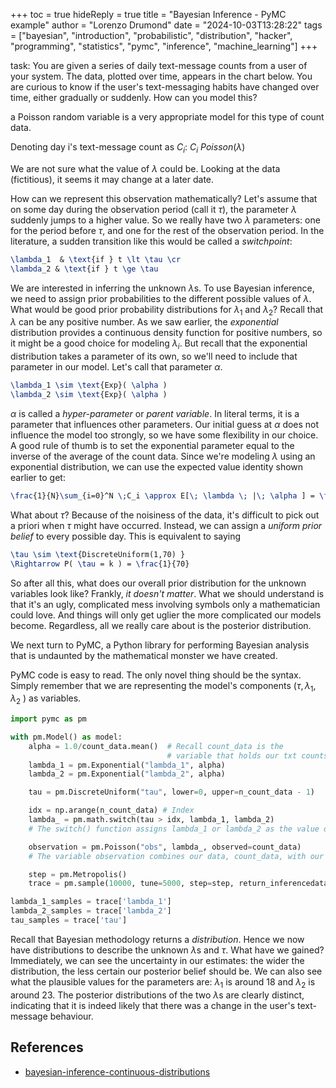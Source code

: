 +++
toc = true
hideReply = true
title = "Bayesian Inference - PyMC example"
author = "Lorenzo Drumond"
date = "2024-10-03T13:28:22"
tags = ["bayesian",  "introduction",  "probabilistic",  "distribution",  "hacker",  "programming",  "statistics",  "pymc",  "inference",  "machine_learning"]
+++



task: You are given a series of daily text-message counts from a user of your system. The data, plotted over time, appears in the chart below. You are curious to know if the user's text-messaging habits have changed over time, either gradually or suddenly. How can you model this?

a Poisson random variable is a very appropriate model for this type of count data.

Denoting day i's text-message count as $C_i$: $C_i ~ Poisson(\lambda)$

We are not sure what the value of $\lambda$ could be. Looking at the data (fictitious), it seems it may change at a later date.

How can we represent this observation mathematically? Let's assume that on some day during the observation period (call it $\tau$), the parameter $\lambda$ suddenly jumps to a higher value. So we really have two $\lambda$ parameters: one for the period before $\tau$, and one for the rest of the observation period. In the literature, a sudden transition like this would be called a _switchpoint_:

```latex
\lambda_1  & \text{if } t \lt \tau \cr
\lambda_2 & \text{if } t \ge \tau
```

We are interested in inferring the unknown $\lambda$s. To use Bayesian inference, we need to assign prior probabilities to the different possible values of $\lambda$. What would be good prior probability distributions for $\lambda_1$ and $\lambda_2$? Recall that $\lambda$ can be any positive number. As we saw earlier, the *exponential* distribution provides a continuous density function for positive numbers, so it might be a good choice for modeling $\lambda_i$. But recall that the exponential distribution takes a parameter of its own, so we'll need to include that parameter in our model. Let's call that parameter $\alpha$.

```latex
\lambda_1 \sim \text{Exp}( \alpha )
\lambda_2 \sim \text{Exp}( \alpha )
```

$\alpha$ is called a *hyper-parameter* or *parent variable*. In literal terms, it is a parameter that influences other parameters. Our initial guess at $\alpha$ does not influence the model too strongly, so we have some flexibility in our choice.  A good rule of thumb is to set the exponential parameter equal to the inverse of the average of the count data. Since we're modeling $\lambda$ using an exponential distribution, we can use the expected value identity shown earlier to get:

```latex
\frac{1}{N}\sum_{i=0}^N \;C_i \approx E[\; \lambda \; |\; \alpha ] = \frac{1}{\alpha}
```

What about $\tau$? Because of the noisiness of the data, it's difficult to pick out a priori when $\tau$ might have occurred. Instead, we can assign a *uniform prior belief* to every possible day. This is equivalent to saying

```latex
\tau \sim \text{DiscreteUniform(1,70) }
\Rightarrow P( \tau = k ) = \frac{1}{70}
```

So after all this, what does our overall prior distribution for the unknown variables look like? Frankly, *it doesn't matter*. What we should understand is that it's an ugly, complicated mess involving symbols only a mathematician could love. And things will only get uglier the more complicated our models become. Regardless, all we really care about is the posterior distribution.

We next turn to PyMC, a Python library for performing Bayesian analysis that is undaunted by the mathematical monster we have created.

PyMC code is easy to read. The only novel thing should be the syntax. Simply remember that we are representing the model's components ($\tau, \lambda_1, \lambda_2$ ) as variables.


```python
import pymc as pm

with pm.Model() as model:
    alpha = 1.0/count_data.mean()  # Recall count_data is the
                                   # variable that holds our txt counts
    lambda_1 = pm.Exponential("lambda_1", alpha)
    lambda_2 = pm.Exponential("lambda_2", alpha)

    tau = pm.DiscreteUniform("tau", lower=0, upper=n_count_data - 1)

    idx = np.arange(n_count_data) # Index
    lambda_ = pm.math.switch(tau > idx, lambda_1, lambda_2)
    # The switch() function assigns lambda_1 or lambda_2 as the value of lambda_, depending on what side of tau we are on. The values of lambda_ up until tau are lambda_1 and the values afterwards are lambda_2.

    observation = pm.Poisson("obs", lambda_, observed=count_data)
    # The variable observation combines our data, count_data, with our proposed data-generation scheme, given by the variable lambda_, through the observed keyword.

    step = pm.Metropolis()
    trace = pm.sample(10000, tune=5000, step=step, return_inferencedata=False)

lambda_1_samples = trace['lambda_1']
lambda_2_samples = trace['lambda_2']
tau_samples = trace['tau']
```

Recall that Bayesian methodology returns a *distribution*. Hence we now have distributions to describe the unknown $\lambda$s and $\tau$. What have we gained? Immediately, we can see the uncertainty in our estimates: the wider the distribution, the less certain our posterior belief should be. We can also see what the plausible values for the parameters are: $\lambda_1$ is around 18 and $\lambda_2$ is around 23. The posterior distributions of the two $\lambda$s are clearly distinct, indicating that it is indeed likely that there was a change in the user's text-message behaviour.

## References
- [bayesian-inference-continuous-distributions](/wiki/bayesian-inference-continuous-distributions/)
